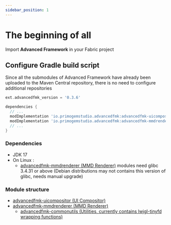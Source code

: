 ```yaml
---
sidebar_position: 1
---
```


# The beginning of all

Import **Advanced Framework** in your Fabric project

## Configure Gradle build script

Since all the submodules of Advanced Framework have already been uploaded to the Maven Central repository, there is no need to configure additional repositories
```groovy title="build.gradle"
ext.advancedfmk_version = '0.3.6'

dependencies {
  // ...
  modImplementation 'io.primogemstudio.advancedfmk:advancedfmk-uicompositor:$advancedfmk_version'
  modImplementation 'io.primogemstudio.advancedfmk:advancedfmk-mmdrenderer:$advancedfmk_version'
  // ...
}
```

### Dependencies

- JDK 17
- On Linux :
  - [advancedfmk-mmdrenderer (MMD Renderer)](https://github.com/PrimogemStudio/Advanced-Framework/tree/main/mmdrenderer) modules need glibc 3.4.31 or above (Debian  distributions may not contains this version of glibc, needs manual upgrade)

### Module structure
- [advancedfmk-uicompositor (UI Compositor)](https://github.com/PrimogemStudio/Advanced-Framework/tree/main/uicompositor)
- [advancedfmk-mmdrenderer (MMD Renderer)](https://github.com/PrimogemStudio/Advanced-Framework/tree/main/mmdrenderer)
  - [advancedfmk-commonutils (Utilities, currently contains lwjgl-tinyfd wrapping functions)](https://github.com/PrimogemStudio/Advanced-Framework/tree/main/commonutils)
